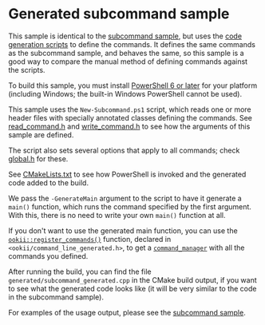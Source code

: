 # Generated subcommand sample

This sample is identical to the [subcommand sample](../subcommand), but uses the
[code generation scripts](../../docs/Scripts.md) to define the commands. It defines the same
commands as the subcommand sample, and behaves the same, so this sample is a good way to compare the
manual method of defining commands against the scripts.

To build this sample, you must install [PowerShell 6 or later](https://github.com/PowerShell/PowerShell)
for your platform (including Windows; the built-in Windows PowerShell cannot be used).

This sample uses the `New-Subcommand.ps1` script, which reads one or more header files with
specially annotated classes defining the commands. See [read_command.h](read_command.h) and
[write_command.h](write_command.h) to see how the arguments of this sample are defined.

The script also sets several options that apply to all commands; check [global.h](global.h) for
these.

See [CMakeLists.txt](CMakeLists.txt) to see how PowerShell is invoked and the generated code added
to the build.

We pass the `-GenerateMain` argument to the script to have it generate a `main()` function, which
runs the command specified by the first argument. With this, there is no need to write your own
`main()` function at all.

If you don't want to use the generated main function, you can use the [`ookii::register_commands()`][]
function, declared in `<ookii/command_line_generated.h>`, to get a [`command_manager`][] with all
the commands you defined.

After running the build, you can find the file `generated/subcommand_generated.cpp` in the CMake
build output, if you want to see what the generated code looks like (it will be very similar to the
code in the subcommand sample).

For examples of the usage output, please see the [subcommand sample](../subcommand).

[`command_manager`]: https://www.ookii.org/docs/commandline-cpp-2.0/classookii_1_1basic__command__manager.html
[`ookii::register_commands()`]: https://www.ookii.org/docs/commandline-cpp-2.0/namespaceookii.html#ac514246d38c58d21cc168406737b4865
